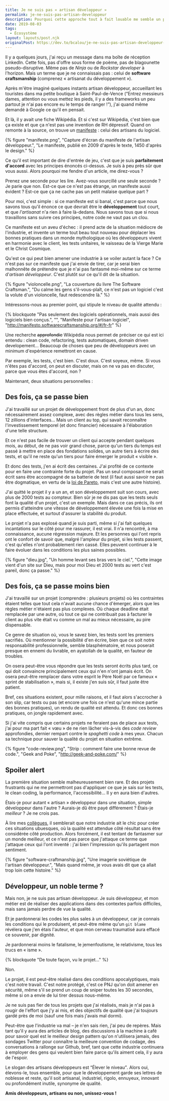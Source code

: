 ```yaml
---
title: Je ne suis pas « artisan développeur »
permalink: je-ne-suis-pas-artisan-developpeur
description: Pourquoi cette approche tout à fait louable me semble un peu masquer la misère.
date: 2019-08-03
tags:
  - Écosystème
layout: layouts/post.njk
originalPost: https://dev.to/bcalou/je-ne-suis-pas-artisan-developpeur-2hc2
---
```


Il y a quelques jours, j'ai reçu un message dans ma boîte de réception LinkedIn. Cette fois, pas d'offre sous forme de poème, pas de blagounette pseudo-disruptive. Même pas de _Ninja_ ou de _Rockstar developer_ à l'horizon. Mais un terme que je ne connaissais pas : celui de **software craftsmanship** (comprenez « artisanat du développement »).

Après m'être imaginé quelques instants artisan développeur, accueillant les touristes dans ma petite boutique à Saint-Paul-de-Vence (<q>Entrez messieurs dames, attention ou vous mettez les pieds, il y a des frameworks un peu partout je n'ai pas encore eu le temps de ranger !</q>), j'ai quand même demandé à Google ce qu'il en pensait.

Et là, il y avait une fiche Wikipédia. Et si c'est sur Wikipédia, c'est bien que ça existe et que ça n'est pas une invention de RH dépressif. Quand on remonte à la source, on trouve un [manifeste](http://manifesto.softwarecraftsmanship.org/#/fr-fr) : celui des artisans du logiciel.

{% figure
  "manifeste.png",
  "Capture d'écran du manifeste de l'artisan développeur.",
  "Le manifeste, publié en 2009 d'après le texte, 1450 d'après le design."
%}

Ce qu'il est important de dire d'entrée de jeu, c'est que je suis **parfaitement d'accord** avec les principes énoncés ci-dessus. Je suis à peu près sûr que vous aussi. Alors pourquoi me fendre d'un article, me direz-vous ?

Prenez une seconde pour les lire. Avez-vous sourcillé une seule seconde ? Je parie que non. Est-ce que ce n'est pas étrange, un manifeste aussi évident ? Est-ce que ça ne cache pas un petit malaise quelque part ?

Pour moi, c'est simple : si ce manifeste est si banal, c'est parce que nous savons tous qu'il énonce ce que devrait être le **développement** tout court, et que _l'artisanat_ n'a rien à faire là-dedans. Nous savons tous que si nous travaillons sans suivre ces principes, notre code ne vaut pas un clou.

Ce manifeste est un aveu d'échec : il prend acte de la situation médiocre de l'industrie, et invente un terme tout beau tout nouveau pour déplacer les bonnes pratiques dans un monde mythologique où les développeurs vivent en harmonie avec le client, les tests unitaires, le vaisseau de la Vierge Marie et le Christ Cosmique.

Qu'est ce qui peut bien amener une industrie à se voiler autant la face ? Ce n'est pas sur ce manifeste que j'ai envie de tirer, car je serai bien malhonnête de prétendre que je n'ai pas fantasmé moi-même sur ce terme d'_artisan développeur_. C'est plutôt sur ce qu'il dit de la situation.

{% figure
  "violoncelle.png",
  "La couverture du livre The Software Craftsman.",
  "Du calme les gens s'il-vous-plaît, ce n'est pas un logiciel c'est la volute d'un violoncelle, faut redescendre là."
%}

Intéressons-nous au premier point, qui stipule le niveau de qualité attendu :

{% blockquote
  "Pas seulement des logiciels opérationnels, mais aussi des logiciels bien conçus.",
  "",
  "Manifeste pour l'artisan logiciel",
  "http://manifesto.softwarecraftsmanship.org/#/fr-fr"
%}

Une recherche ~~approfondie~~ Wikipédia nous permet de préciser ce qui est ici entendu : clean code, refactoring, tests automatiques, domain driven developement... Beaucoup de choses que peu de développeurs avec un minimum d'expérience remettront en cause.

Par exemple, les tests, c'est bien. C'est doux. C'est soyeux, même. Si vous n'êtes pas d'accord, on peut en discuter, mais on ne va pas en discuter, parce que vous êtes d'accord, non ?

Maintenant, deux situations personnelles :

## Des fois, ça se passe bien

J'ai travaillé sur un projet de développement front de plus d'un an, donc nécessairement assez complexe, avec des règles métier dans tous les sens, 12 zillions d'interfaces... Mais un client au top, qui savait reconnaître l'investissement temporel (et donc financier) nécessaire à l'élaboration d'une telle structure.

Et ce n'est pas facile de trouver un client qui accepte pendant quelques mois, au début, de ne pas voir grand chose, parce qu'un tiers du temps est passé à mettre en place des fondations solides, un autre tiers à écrire des tests, et qu'il ne reste qu'un tiers pour faire émerger le produit « visible ».

Et donc des tests, j'en ai écrit des centaines. J'ai profité de ce contexte pour en faire une contrainte forte du projet. Pas un seul composant ne serait écrit sans être accompagné de sa batterie de test (il faut aussi savoir ne pas être dogmatique, en vertu de la [loi de Pareto](https://fr.wikipedia.org/wiki/Principe_de_Pareto), mais c'est une autre histoire).

J'ai quitté le projet il y a un an, et son développement suit son cours, avec plus de 2000 tests au compteur. Bien sûr je ne dis pas que les tests seuls font la qualité d'un projet, c'est un exemple. Mais dans ce cas précis, ils ont permis d'atteindre une vitesse de développement élevée une fois la mise en place effectuée, et surtout d'assurer la stabilité du produit.

Le projet n'a pas explosé quand je suis parti, même si j'ai fait quelques incantations sur le côté pour me rassurer, il est vrai. Il n'a rencontré, à ma connaissance, aucune régression majeure. Et les personnes qui l'ont repris ont le confort de savoir que, malgré l'ampleur du projet, si les tests passent, c'est qu'elles n'ont probablement rien cassé. Elles peuvent continuer à le faire évoluer dans les conditions les plus saines possibles.

{% figure
  "dieu.jpg",
  "Un homme levant ses bras vers le ciel.",
  "Cette image vient d'un site sur Dieu, mais pour moi Dieu et 2000 tests au vert c'est pareil, donc ça passe."
%}

## Des fois, ça se passe moins bien

J'ai travaillé sur un projet (comprendre : plusieurs projets) où les contraintes étaient telles que tout cela n'avait aucune chance d'émerger, alors que les règles métier n'étaient pas plus complexes. Où chaque deadline était remplacée par une autre, où tout ce qui ne contribuait pas à facturer le client au plus vite était vu comme un mal au mieux nécessaire, au pire dispensable.

Ce genre de situation où, vous le savez bien, les tests sont les premiers sacrifiés. Où mentionner la possibilité d'en écrire, bien que ce soit notre responsabilité professionnelle, semble blasphématoire, et nous poserait presque en ennemi du livrable, en ayatollah de la qualité, en fauteur de troubles.

On osera peut-être vous répondre que les tests seront écrits plus tard, ce qui doit convaincre principalement ceux qui n'en n'ont jamais écrit. On osera peut-être remplacer dans votre esprit le Père Noël par ce fameux « sprint de stabilisation », mais si, il existe j'en suis sûr, il faut juste être patient.

Bref, ces situations existent, pour mille raisons, et il faut alors s'accrocher à son slip, car tests ou pas (et encore une fois ce n'est qu'une mince partie des bonnes pratiques), un rendu de qualité est attendu. Et donc ces bonnes pratiques, on jongle rapidement avec.

Si j'ai vite compris que certains projets ne feraient pas de place aux tests, j'ai pour ma part fait « vœu » de ne rien lâcher vis-à-vis des <i>code review</i> approfondies, dernier rempart contre le <i>spaghetti code</i> à mes yeux. Chacun sa technique pour sauver la qualité du projet en situation extrême.

{% figure
  "code-review.png",
  "Strip : comment faire une bonne revue de code.",
  "Geek and Poke",
  "http://geek-and-poke.com/"
%}

## Spoiler alert

La première situation semble malheureusement bien rare. Et des projets frustrants qui ne me permettront pas d'appliquer ce que je sais sur les tests, le clean coding, la performance, l'accessibilité... Il y en aura bien d'autres.

Étais-je pour autant « artisan » développeur dans une situation, simple développeur dans l'autre ? Aurais-je dû être payé différement ? Étais-je _meilleur_ ? Je ne crois pas.

À lire mes [collègues](https://www.jesuisundev.com/pourquoi-les-developpeureuses-codent-avec-le-cul/), il semblerait que notre industrie ait le chic pour créer ces situations ubuesques, où la qualité est attendue côté résultat sans être considérée côté production. Alors forcément, il est tentant de fantasmer sur un monde meilleur, et ce n'est pas parce que j'attaque ce terme que j'attaque ceux qui l'ont inventé : j'ai bien l'impression qu'ils partagent mon sentiment.

{% figure
  "software-craftmanship.jpg",
  "Une imagerie soviétique de l'artisan développeur.",
  "Mais quand même, je vous avais dit que ça allait trop loin cette histoire."
%}

## Développeur, un noble terme ?

Mais non, je ne suis pas artisan développeur. Je suis développeur, et mon métier est de réaliser des applications dans des contextes parfois difficiles, mais sans jamais perdre de vue la qualité.

Et je pardonnerai les codes les plus sales à un développeur, car je connais les conditions qui le produisent, et peut-être même qu'un <code>git blame</code> révélera que j'en étais l'auteur, et que mon cerveau traumatisé aura effacé ce souvenir, par dignité.

Je pardonnerai moins le fatalisme, le jemenfoutisme, le relativisme, tous les trucs en « isme ».

{% blockquote "De toute façon, vu le projet…" %}

Non.

Le projet, il est peut-être réalisé dans des conditions apocalyptiques, mais c'est notre travail. C'est notre protégé, c'est ce PNJ qu'on doit amener en sécurité, même s'il se prend un coup de sniper toutes les 30 secondes, même si on a envie de lui tirer dessus nous-même.

Je ne suis pas fier de tous les projets que j'ai réalisés, mais je n'ai pas à rougir de l'effort que j'y ai mis, et des objectifs de qualité que j'ai toujours gardé près de moi (sauf une fois mais j'avais mal dormi).

Peut-être que l'industrie va mal – je n'en sais rien, j'ai peu de repères. Mais tant qu'il y aura des articles de blog, des discussions à la machine à café pour savoir quel est le meilleur design pattern qu'on n'utilisera jamais, des sondages Twitter pour connaître la meilleure convention de codage, des conversations à rallonge sur Github, bref, tant que cette industrie continuera à employer des gens qui veulent bien faire parce qu'ils aiment cela, il y aura de l'espoir.

Le slogan des artisans développeurs est <q>Élever le niveau</q>. Alors oui, élevons-le, tous ensemble, pour que le développement garde ses lettres de noblesse et reste, qu'il soit artisanal, industriel, rigolo, ennuyeux, innovant ou profondément inutile, synonyme de qualité.

**Amis développeurs, artisans ou non, unissez-vous !**
